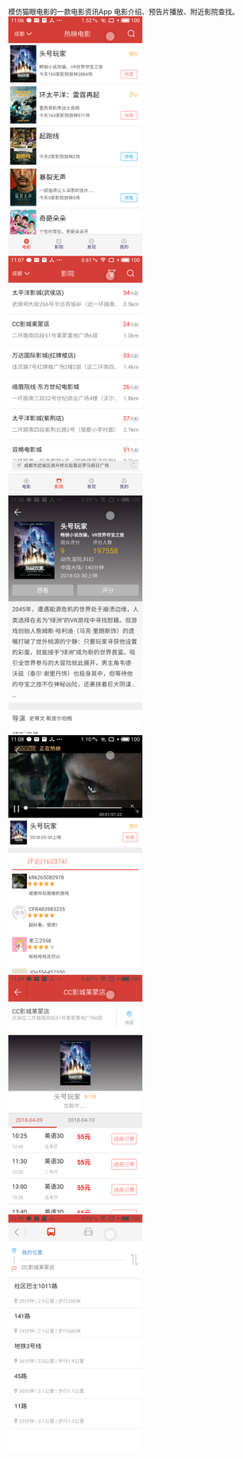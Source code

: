 ﻿模仿猫眼电影的一款电影资讯App
电影介绍、预告片播放、附近影院查找。
</br>
 ![首页-电影](https://github.com/yp012015/maomovie/blob/master/doc/home_tab1.png)
 ![首页-影院](https://github.com/yp012015/maomovie/blob/master/doc/home_tab2.png)
 ![电影详情](https://github.com/yp012015/maomovie/blob/master/doc/movie_detail.png)
 ![播放预告片](https://github.com/yp012015/maomovie/blob/master/doc/play_video.png)
 ![地图](https://github.com/yp012015/maomovie/blob/master/doc/cinema_map.png)
 ![导航](https://github.com/yp012015/maomovie/blob/master/doc/navigation.png)
